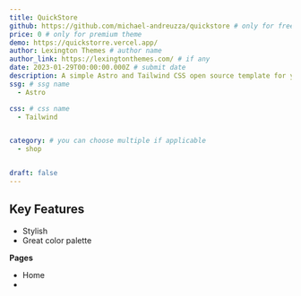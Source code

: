 ```yaml
---
title: QuickStore
github: https://github.com/michael-andreuzza/quickstore # only for free theme
price: 0 # only for premium theme
demo: https://quickstorre.vercel.app/
author: Lexington Themes # author name
author_link: https://lexingtonthemes.com/ # if any
date: 2023-01-29T00:00:00.000Z # submit date
description: A simple Astro and Tailwind CSS open source template for your store. Embed products from services like Gumroad or Lemonsqueezy.
ssg: # ssg name
  - Astro

css: # css name
  - Tailwind


category: # you can choose multiple if applicable
  - shop


draft: false
---
```


## Key Features

- Stylish
- Great color palette

**Pages**
- Home
-